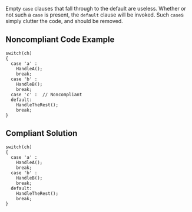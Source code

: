 Empty `case` clauses that fall through to the default are useless. Whether or not such a `case` is present, the `default` clause will be invoked. Such `case`s simply clutter the code, and should be removed.
 
## Noncompliant Code Example

    switch(ch)
    {
      case 'a' :
        HandleA();
        break;
      case 'b' :
        HandleB();
        break;
      case 'c' :  // Noncompliant
      default:
        HandleTheRest();
        break;
    }

## Compliant Solution

    switch(ch)
    {
      case 'a' :
        HandleA();
        break;
      case 'b' :
        HandleB();
        break;
      default:
        HandleTheRest();
        break;
    }